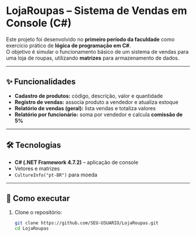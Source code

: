 # LojaRoupas – Sistema de Vendas em Console (C#)

Este projeto foi desenvolvido no **primeiro período da faculdade** como exercício prático de **lógica de programação em C#**.  
O objetivo é simular o funcionamento básico de um sistema de vendas para uma loja de roupas, utilizando **matrizes** para armazenamento de dados.

---

## ✨ Funcionalidades
- **Cadastro de produtos:** código, descrição, valor e quantidade
- **Registro de vendas:** associa produto a vendedor e atualiza estoque
- **Relatório de vendas (geral):** lista vendas e totaliza valores
- **Relatório por funcionário:** soma por vendedor e calcula **comissão de 5%**

---

## 🛠️ Tecnologias
- **C# (.NET Framework 4.7.2)** – aplicação de console  
- Vetores e matrizes  
- `CultureInfo("pt-BR")` para moeda  

---

## 🚀 Como executar
1. Clone o repositório:
   ```bash
   git clone https://github.com/SEU-USUARIO/LojaRoupas.git
   cd LojaRoupas
